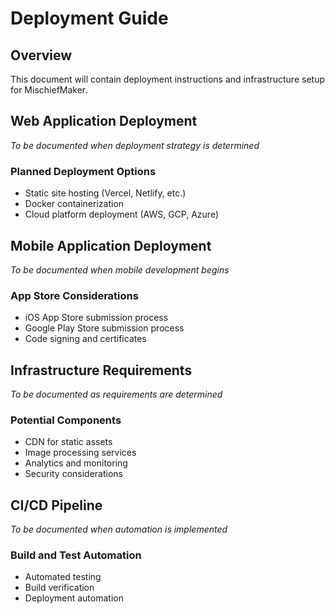 # Deployment Guide

## Overview

This document will contain deployment instructions and infrastructure setup for MischiefMaker.

## Web Application Deployment

*To be documented when deployment strategy is determined*

### Planned Deployment Options
- Static site hosting (Vercel, Netlify, etc.)
- Docker containerization
- Cloud platform deployment (AWS, GCP, Azure)

## Mobile Application Deployment

*To be documented when mobile development begins*

### App Store Considerations
- iOS App Store submission process
- Google Play Store submission process
- Code signing and certificates

## Infrastructure Requirements

*To be documented as requirements are determined*

### Potential Components
- CDN for static assets
- Image processing services
- Analytics and monitoring
- Security considerations

## CI/CD Pipeline

*To be documented when automation is implemented*

### Build and Test Automation
- Automated testing
- Build verification
- Deployment automation